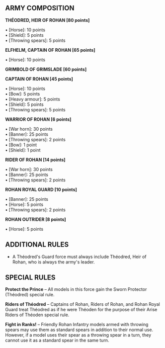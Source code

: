 ﻿## ARMY COMPOSITION

<div class="unitCard" markdown>

**THÉODRED, HEIR OF ROHAN [80 points]**

• [Horse]: 10 points  
• [Shield]: 5 points  
• [Throwing spears]: 5 points  

**ELFHELM, CAPTAIN OF ROHAN [65 points]**

• [Horse]: 10 points  

**GRIMBOLD OF GRIMSLADE [60 points]**

**CAPTAIN OF ROHAN [45 points]**

• [Horse]: 10 points  
• [Bow]: 5 points  
• [Heavy armour]: 5 points  
• [Shield]: 5 points  
• [Throwing spears]: 5 points  

**WARRIOR OF ROHAN [6 points]**

• [War horn]: 30 points  
• [Banner]: 25 points  
• [Throwing spears]: 2 points  
• [Bow]: 1 point  
• [Shield]: 1 point  

**RIDER OF ROHAN [14 points]**

• [War horn]: 30 points  
• [Banner]: 25 points  
• [Throwing spears]: 2 points  

**ROHAN ROYAL GUARD [10 points]**

• [Banner]: 25 points  
• [Horse]: 5 points  
• [Throwing spears]: 2 points  

**ROHAN OUTRIDER [8 points]**

• [Horse]: 5 points  

</div>

## ADDITIONAL RULES

- A Théodred's Guard force must always include Théodred, Heir of Rohan, who is always the army's leader.

## SPECIAL RULES

**Protect the Prince** – All models in this force gain the Sworn Protector (Théodred) special rule.

**Riders of Théodred** – Captains of Rohan, Riders of Rohan, and Rohan Royal Guard treat Théodred as if he were Théoden for the purpose of their Arise Riders of Théoden special rule.

**Fight in Ranks!** – Friendly Rohan Infantry models armed with throwing spears may use them as standard spears in addition to their normal use. However, if a model uses their spear as a throwing spear in a turn, they cannot use it as a standard spear in the same turn.

